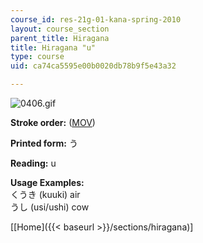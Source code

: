 ```yaml
---
course_id: res-21g-01-kana-spring-2010
layout: course_section
parent_title: Hiragana
title: Hiragana "u"
type: course
uid: ca74ca5595e00b0020db78b9f5e43a32

---
```


![0406.gif](/coursemedia/res-21g-01-kana-spring-2010/48fcd15294c6f0681ab8116ecd5290e1_0406.gif)

**Stroke order:** ([MOV](http://www.archive.org/download/MITRES21F.01S10_HIRAGANA_CHARACTERS/0406.mov))

**Printed form:** う

**Reading:** u

**Usage Examples:**  
くうき (kuuki) air  
うし (usi/ushi) cow

  
\[[Home]({{< baseurl >}}/sections/hiragana)\]